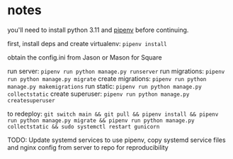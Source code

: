 # notes

you'll need to install python 3.11 and [pipenv](https://pipenv.pypa.io/en/latest/#install-pipenv-today) before continuing.

first, install deps and create virtualenv: `pipenv install`

obtain the config.ini from Jason or Mason for Square

run server: `pipenv run python manage.py runserver`
run migrations: `pipenv run python manage.py migrate`
create migrations: `pipenv run python manage.py makemigrations`
run static: `pipenv run python manage.py collectstatic`
create superuser: `pipenv run python manage.py createsuperuser`

to redeploy: `git switch main && git pull && pipenv install && pipenv run python manage.py migrate && pipenv run python manage.py collectstatic && sudo systemctl restart gunicorn`

TODO: Update systemd services to use pipenv, copy systemd service files and nginx config from server to repo for reproducibility
